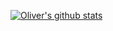 
[![Oliver's github stats](https://github-readme-stats.vercel.app/api?username=Oliver-BE&count_private=true&hide=stars&show_icons=true&theme=algolia)](https://github.com/anuraghazra/github-readme-stats)


